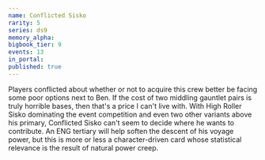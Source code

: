 ```yaml
---
name: Conflicted Sisko
rarity: 5
series: ds9
memory_alpha:
bigbook_tier: 9
events: 13
in_portal:
published: true
---
```


Players conflicted about whether or not to acquire this crew better be facing some poor options next to Ben. If the cost of two middling gauntlet pairs is truly horrible bases, then that's a price I can't live with. With High Roller Sisko dominating the event competition and even two other variants above his primary, Conflicted Sisko can't seem to decide where he wants to contribute. An ENG tertiary will help soften the descent of his voyage power, but this is more or less a character-driven card whose statistical relevance is the result of natural power creep.
